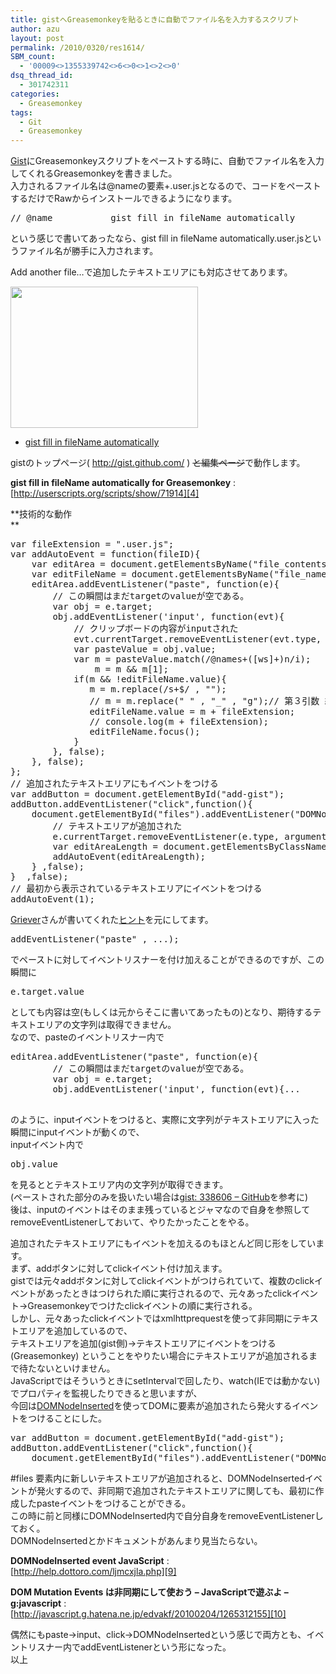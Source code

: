 ```yaml
---
title: gistへGreasemonkeyを貼るときに自動でファイル名を入力するスクリプト
author: azu
layout: post
permalink: /2010/0320/res1614/
SBM_count:
  - '00009<>1355339742<>6<>0<>1<>2<>0'
dsq_thread_id:
  - 301742311
categories:
  - Greasemonkey
tags:
  - Git
  - Greasemonkey
---
```

[Gist][1]にGreasemonkeyスクリプトをペーストする時に、自動でファイル名を入力してくれるGreasemonkeyを書きました。  
入力されるファイル名は@nameの要素+.user.jsとなるので、コードをペーストするだけでRawからインストールできるようになります。

<pre id="source">// @name           gist fill in fileName automatically</pre>

という感じで書いてあったなら、gist fill in fileName automatically.user.jsというファイル名が勝手に入力されます。

Add another file…で追加したテキストエリアにも対応させてあります。

[<img class="aligncenter size-medium wp-image-1615" title="sshot-2010-03-20-1" src="http://efcl.infol/wp-content/uploads/2010/03/sshot-2010-03-20-1-300x226.png" alt="" width="300" height="226" />][2]

*   [gist fill in fileName automatically][3]

gistのトップページ( http://gist.github.com/ ) <span style="text-decoration: line-through;">と編集ページ</span>で動作します。

**gist fill in fileName automatically for Greasemonkey**
:   [http://userscripts.org/scripts/show/71914][4]

<!--more-->

**技術的な動作  
**

<pre class="brush:javascript;">var fileExtension = ".user.js";
var addAutoEvent = function(fileID){
    var editArea = document.getElementsByName("file_contents&#91;gistfile"+fileID+"&#93;")&#91;0&#93;;
    var editFileName = document.getElementsByName("file_name&#91;gistfile"+fileID+"&#93;")&#91;0&#93;;
    editArea.addEventListener("paste", function(e){
        // この瞬間はまだtargetのvalueが空である。
        var obj = e.target;
        obj.addEventListener('input', function(evt){
            // クリップボードの内容がinputされた
            evt.currentTarget.removeEventListener(evt.type, arguments.callee, false);
            var pasteValue = obj.value;
            var m = pasteValue.match(/@names+(&#91;ws&#93;+)n/i);
                m = m && m&#91;1&#93;;
            if(m && !editFileName.value){
               m = m.replace(/s+$/ , "");
               // m = m.replace(" " , "_" , "g");// 第３引数 繰り返し
               editFileName.value = m + fileExtension;
               // console.log(m + fileExtension);
               editFileName.focus();
            }
        }, false);
    }, false);
};
// 追加されたテキストエリアにもイベントをつける
var addButton = document.getElementById("add-gist");
addButton.addEventListener("click",function(){
    document.getElementById("files").addEventListener("DOMNodeInserted",function(e) {
        // テキストエリアが追加された         
        e.currentTarget.removeEventListener(e.type, arguments.callee, false);
        var editAreaLength = document.getElementsByClassName("file").length;
        addAutoEvent(editAreaLength);
    } ,false);
}  ,false);
// 最初から表示されているテキストエリアにイベントをつける
addAutoEvent(1);</pre>

[Griever][5]さんが書いてくれた[ヒント][6]を元にしてます。

<pre>addEventListener("paste" , ...);
</pre>

でペーストに対してイベントリスナーを付け加えることができるのですが、この瞬間に

<pre>e.target.value
</pre>

としても内容は空(もしくは元からそこに書いてあったもの)となり、期待するテキストエリアの文字列は取得できません。  
なので、pasteのイベントリスナー内で

<pre>editArea.addEventListener("paste", function(e){
        // この瞬間はまだtargetのvalueが空である。
        var obj = e.target;
        obj.addEventListener('input', function(evt){...

</pre>

のように、inputイベントをつけると、実際に文字列がテキストエリアに入った瞬間にinputイベントが動くので、  
inputイベント内で

<pre>obj.value
</pre>

を見るととテキストエリア内の文字列が取得できます。  
(ペーストされた部分のみを扱いたい場合は[gist: 338606 &#8211; GitHub][7]を参考に)  
後は、inputのイベントはそのまま残っているとジャマなので自身を参照してremoveEventListenerしておいて、やりたかったことをやる。

追加されたテキストエリアにもイベントを加えるのもほとんど同じ形をしています。  
まず、addボタンに対してclickイベント付け加えます。  
gistでは元々addボタンに対してclickイベントがつけられていて、複数のclickイベントがあったときはつけられた順に実行されるので、元々あったclickイベント→Greasemonkeyでつけたclickイベントの順に実行される。  
しかし、元々あったclickイベントではxmlhttprequestを使って非同期にテキストエリアを追加しているので、  
テキストエリアを追加(gist側)→テキストエリアにイベントをつける(Greasemonkey) ということをやりたい場合にテキストエリアが追加されるまで待たないといけません。  
JavaScriptではそういうときにsetIntervalで回したり、watch(IEでは動かない)でプロパティを監視したりできると思いますが、  
今回は[DOMNodeInserted][8]を使ってDOMに要素が追加されたら発火するイベントをつけることにした。

<pre>var addButton = document.getElementById("add-gist");
addButton.addEventListener("click",function(){
    document.getElementById("files").addEventListener("DOMNodeInserted",function(e) { ...
</pre>

#files 要素内に新しいテキストエリアが追加されると、DOMNodeInsertedイベントが発火するので、非同期で追加されたテキストエリアに関しても、最初に作成したpasteイベントをつけることができる。  
この時に前と同様にDOMNodeInserted内で自分自身をremoveEventListenerしておく。  
DOMNodeInsertedとかドキュメントがあんまり見当たらない。

**DOMNodeInserted event JavaScript**
:   [http://help.dottoro.com/ljmcxjla.php][9]

**DOM Mutation Events は非同期にして使おう &#8211; JavaScriptで遊ぶよ &#8211; g:javascript**
:   [http://javascript.g.hatena.ne.jp/edvakf/20100204/1265312155][10]

偶然にもpaste→input、click→DOMNodeInsertedという感じで両方とも、イベントリスナー内でaddEventListenerという形になった。  
以上

 [1]: http://gist.github.com/
 [2]: http://efcl.infol/wp-content/uploads/2010/03/sshot-2010-03-20-1.png
 [3]: http://userscripts.org/scripts/show/71914
 [4]: http://userscripts.org/scripts/show/71914 "gist fill in fileName automatically for Greasemonkey"
 [5]: http://twitter.com/Griever2
 [6]: http://twitter.com/Griever2/statuses/10767886150
 [7]: http://gist.github.com/338606
 [8]: https://developer.mozilla.org/ja/DOM_Events#DOMNodeInserted
 [9]: http://help.dottoro.com/ljmcxjla.php "DOMNodeInserted event JavaScript"
 [10]: http://javascript.g.hatena.ne.jp/edvakf/20100204/1265312155 "DOM Mutation Events は非同期にして使おう - JavaScriptで遊ぶよ - g:javascript"